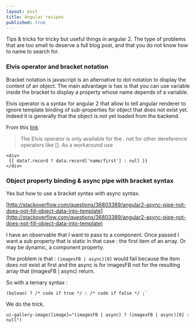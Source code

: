 ```yaml
---
layout: post
title: Angular recipes
published: true
---
```

Tips & tricks for tricky but useful things in angular 2. The type of problems that are too small  to deserve a full blog post, and that you do not know how to name to search for.

### Elvis operator and bracket notation

Bracket notation is javascript is an alternative to dot notation to display the content of an object. The main advantage is has is that you can use variable inside the bracket to display a property whose name depends of a variable.

Elvis operator is a syntax for angular 2 that allow to tell angular renderer to ignore template binding of sub-properties for object that does not exist yet. Indeed it is generally that the object is not yet loaded from the backend.

From this [link](http://stackoverflow.com/questions/35768768/angular2-using-elvis-operator-on-object-key-with-forward-slash)

> The Elvis operator is only available for the . not for other dereference operators like []. As a workaround use

```
<div>
 {{ data?.record ? data.record['name/first'] : null }}
</div>

```

### Object property binding & async pipe with bracket syntax

Yes but how to use a bracket syntax with async syntax.

[http://stackoverflow.com/questions/36803389/angular2-async-pipe-not-does-not-fill-object-data-into-template](http://stackoverflow.com/questions/36803389/angular2-async-pipe-not-does-not-fill-object-data-into-template)

I have an observable that I want to pass to a component.
Once passed I want a sub property that is static in that case : the first item of an array.
Or may be dynamic, a component property.    

The problem is that : `(imagesFB | async)[0]` would fail because the item does not exist at first and the async is for imagesFB not for the resulting array that (imagesFB | async) return.

So with a ternary syntax :

```
(bolean) ? /* code if true */ : /* code if false */ ;`
```

We do the trick.

```
ui-gallery-image([image]="(imagesFB | async) ? (imagesFB | async)[0] : null")
```
